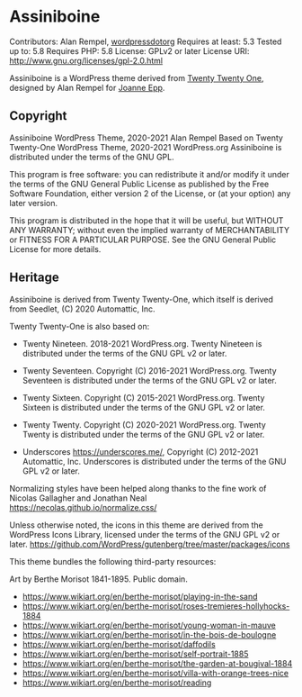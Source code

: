 # Assiniboine

Contributors: Alan Rempel, [wordpressdotorg](https://wordpress.org)
Requires at least: 5.3
Tested up to: 5.8
Requires PHP: 5.8
License: GPLv2 or later
License URI: http://www.gnu.org/licenses/gpl-2.0.html

Assiniboine is a WordPress theme derived from [Twenty Twenty One](https://wordpress.org/themes/twentytwentyone/),
designed by Alan Rempel for [Joanne Epp](http://joanneepp.com).

## Copyright

Assiniboine WordPress Theme, 2020-2021 Alan Rempel
Based on Twenty Twenty-One WordPress Theme, 2020-2021 WordPress.org
Assiniboine is distributed under the terms of the GNU GPL.

This program is free software: you can redistribute it and/or modify
it under the terms of the GNU General Public License as published by
the Free Software Foundation, either version 2 of the License, or
(at your option) any later version.

This program is distributed in the hope that it will be useful,
but WITHOUT ANY WARRANTY; without even the implied warranty of
MERCHANTABILITY or FITNESS FOR A PARTICULAR PURPOSE. See the
GNU General Public License for more details.

## Heritage

Assiniboine is derived from Twenty Twenty-One, which itself is
derived from Seedlet, (C) 2020 Automattic, Inc.

Twenty Twenty-One is also based on:

* Twenty Nineteen. 2018-2021 WordPress.org.
  Twenty Nineteen is distributed under the terms of the GNU GPL v2 or later.

* Twenty Seventeen. Copyright (C) 2016-2021 WordPress.org.
  Twenty Seventeen is distributed under the terms of the GNU GPL v2 or later.

* Twenty Sixteen. Copyright (C) 2015-2021 WordPress.org.
  Twenty Sixteen is distributed under the terms of the GNU GPL v2 or later.

* Twenty Twenty. Copyright (C) 2020-2021 WordPress.org.
  Twenty Twenty is distributed under the terms of the GNU GPL v2 or later.

* Underscores https://underscores.me/, Copyright (C) 2012-2021 Automattic, Inc.
  Underscores is distributed under the terms of the GNU GPL v2 or later.

Normalizing styles have been helped along thanks to the fine work of
Nicolas Gallagher and Jonathan Neal https://necolas.github.io/normalize.css/

Unless otherwise noted, the icons in this theme are derived from the WordPress
Icons Library, licensed under the terms of the GNU GPL v2 or later.
https://github.com/WordPress/gutenberg/tree/master/packages/icons

This theme bundles the following third-party resources:

Art by Berthe Morisot 1841-1895. Public domain.

* https://www.wikiart.org/en/berthe-morisot/playing-in-the-sand
* https://www.wikiart.org/en/berthe-morisot/roses-tremieres-hollyhocks-1884
* https://www.wikiart.org/en/berthe-morisot/young-woman-in-mauve
* https://www.wikiart.org/en/berthe-morisot/in-the-bois-de-boulogne
* https://www.wikiart.org/en/berthe-morisot/daffodils
* https://www.wikiart.org/en/berthe-morisot/self-portrait-1885
* https://www.wikiart.org/en/berthe-morisot/the-garden-at-bougival-1884
* https://www.wikiart.org/en/berthe-morisot/villa-with-orange-trees-nice
* https://www.wikiart.org/en/berthe-morisot/reading
